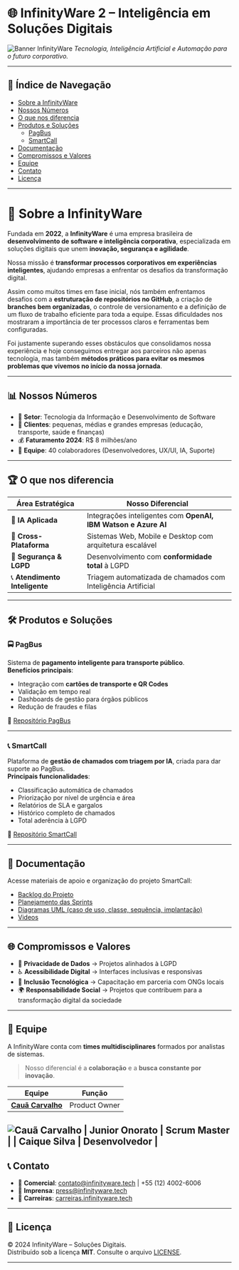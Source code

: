 
# 🌐 InfinityWare 2 – Inteligência em Soluções Digitais  
![Banner InfinityWare](https://github.com/4-SEMESTRE/img/blob/main/banner.png) 
*Tecnologia, Inteligência Artificial e Automação para o futuro corporativo.*  

---

## 📑 Índice de Navegação
- [Sobre a InfinityWare](#-sobre-a-infinityware)  
- [Nossos Números](#-nossos-números)  
- [O que nos diferencia](#-o-que-nos-diferencia)  
- [Produtos e Soluções](#-produtos-e-soluções)  
  - [PagBus](#-pagbus)  
  - [SmartCall](#-smartcall)  
- [Documentação](#-documentação)  
- [Compromissos e Valores](#-compromissos-e-valores)  
- [Equipe](#-equipe)  
- [Contato](#-contato)  
- [Licença](#-licença)  

---

# 📌 Sobre a InfinityWare  

Fundada em **2022**, a **InfinityWare** é uma empresa brasileira de **desenvolvimento de software e inteligência corporativa**, especializada em soluções digitais que unem **inovação, segurança e agilidade**.  

Nossa missão é **transformar processos corporativos em experiências inteligentes**, ajudando empresas a enfrentar os desafios da transformação digital.  

Assim como muitos times em fase inicial, nós também enfrentamos desafios com a **estruturação de repositórios no GitHub**, a criação de **branches bem organizadas**, o controle de versionamento e a definição de um fluxo de trabalho eficiente para toda a equipe. Essas dificuldades nos mostraram a importância de ter processos claros e ferramentas bem configuradas.  

Foi justamente superando esses obstáculos que consolidamos nossa experiência e hoje conseguimos entregar aos parceiros não apenas tecnologia, mas também **métodos práticos para evitar os mesmos problemas que vivemos no início da nossa jornada**.  


---

## 📊 Nossos Números
- 🏢 **Setor**: Tecnologia da Informação e Desenvolvimento de Software  
- 💼 **Clientes**: pequenas, médias e grandes empresas (educação, transporte, saúde e finanças)  
- 💰 **Faturamento 2024**: R$ 8 milhões/ano  
- 👥 **Equipe**: 40 colaboradores (Desenvolvedores, UX/UI, IA, Suporte)  

---

## 🏆 O que nos diferencia

| Área Estratégica      | Nosso Diferencial |
|-----------------------|-------------------|
| 🤖 **IA Aplicada** | Integrações inteligentes com **OpenAI, IBM Watson e Azure AI** |
| 📱 **Cross-Plataforma** | Sistemas Web, Mobile e Desktop com arquitetura escalável |
| 🔐 **Segurança & LGPD** | Desenvolvimento com **conformidade total** à LGPD |
| 📞 **Atendimento Inteligente** | Triagem automatizada de chamados com Inteligência Artificial |

---

## 🛠 Produtos e Soluções

### 🚍 PagBus  
Sistema de **pagamento inteligente para transporte público**.  
**Benefícios principais**:  
- Integração com **cartões de transporte e QR Codes**  
- Validação em tempo real  
- Dashboards de gestão para órgãos públicos  
- Redução de fraudes e filas  

🔗 [Repositório PagBus](https://github.com/4-SEMESTRE/Pagbus-)  

---

### 📞 SmartCall  
Plataforma de **gestão de chamados com triagem por IA**, criada para dar suporte ao PagBus.  
**Principais funcionalidades**:  
- Classificação automática de chamados  
- Priorização por nível de urgência e área  
- Relatórios de SLA e gargalos  
- Histórico completo de chamados  
- Total aderência à LGPD  

🔗 [Repositório SmartCall](https://github.com/4-SEMESTRE/Smartcall)  

---

## 📂 Documentação
Acesse materiais de apoio e organização do projeto SmartCall:  

-  [Backlog do Projeto](https://github.com/4-SEMESTRE/Smartcall/blob/main/Backlog.md)
-  [Planejamento das Sprints](https://github.com/4-SEMESTRE/Smartcall/blob/main/Sprints.md)
-  [Diagramas UML (caso de uso, classe, sequência, implantação)](https://github.com/4-SEMESTRE/Smartcall/tree/main/Diagramas)
-  [Videos](https://github.com/4-SEMESTRE/Smartcall/tree/main/Videos)

---

## 🌐 Compromissos e Valores
- 🔐 **Privacidade de Dados** → Projetos alinhados à LGPD  
- ♿ **Acessibilidade Digital** → Interfaces inclusivas e responsivas  
- 🤝 **Inclusão Tecnológica** → Capacitação em parceria com ONGs locais  
- 🌍 **Responsabilidade Social** → Projetos que contribuem para a transformação digital da sociedade  

---

## 👥 Equipe
A InfinityWare conta com **times multidisciplinares** formados por analistas de sistemas.  

> Nosso diferencial é a **colaboração** e a **busca constante por inovação**.

| Equipe      | Função |
|-----------------------|-------------------|
| [**Cauã Carvalho**](https://github.com/Arcano06) | Product Owner | 
![Cauã Carvalho](https://github.com/4-SEMESTRE/img/blob/main/Screenshot_20250901_094344_Instagram~2.jpg)
| **Junior Onorato** | Scrum Master |
| **Caique Silva** | Desenvolvedor  |
---

## 📞 Contato
- 📩 **Comercial**: contato@infinityware.tech | +55 (12) 4002-6006  
- 📰 **Imprensa**: press@infinityware.tech  
- 💼 **Carreiras**: [carreiras.infinityware.tech](https://carreiras.infinityware.tech)  

---

## 📜 Licença
© 2024 InfinityWare – Soluções Digitais.  
Distribuído sob a licença **MIT**. Consulte o arquivo [LICENSE](./LICENSE).  

---
